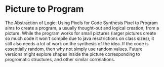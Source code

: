 # Picture to Program
The Abstraction of Logic: Using Pixels for Code Synthesis
Pixel to Program aims to create a program, a usually thought-out and logical creation, from a picture. While the program works for small pictures (larger pictures create so much code it won't compile due to java resctrictions on class sizes), it still also needs a lot of work on the synthesis of the idea. If the code is essentially random, then why not simply use random values. Future versions might explore shapes inside the picture corresponding to progromatic structures, and other similar correlations. 
